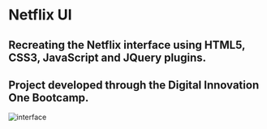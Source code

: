 #  Netflix UI
## Recreating the Netflix interface using HTML5, CSS3, JavaScript and JQuery plugins.
## Project developed through the Digital Innovation One Bootcamp.

![interface](https://user-images.githubusercontent.com/83976229/137283216-3cb6bb70-7037-4f23-911f-d05d82d44ef0.png)
